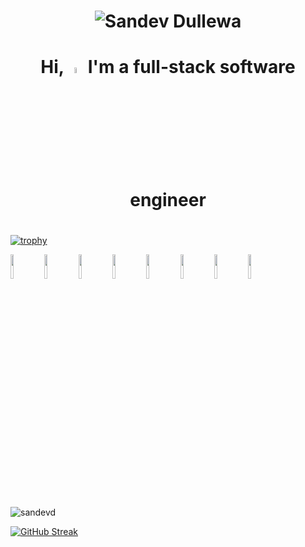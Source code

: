 <h1 align="center">
  <img src="https://sandev.me/wp-content/uploads/2023/12/Sandev-2.png" alt="Sandev Dullewa" />
</h1>
<h1 align="center" style="padding-bottom: 0.75em !important;">Hi, <img src="https://media4.giphy.com/media/HV0tHmPREaD0sIixmg/giphy.gif?cid=790b7611085cc85000b0bd3d5bbd3e7346d87fdb6155c09b&rid=giphy.gif&ct=g" width="5%" height="5%"/> I'm a full-stack software engineer</h1>

[![trophy](https://github-profile-trophy.vercel.app/?username=sandevD&theme=onestar&row=2&column=3)](https://github.com/ryo-ma/github-profile-trophy)

<p align="center"></p>

<code><img width="10%" src="https://www.vectorlogo.zone/logos/php/php-ar21.svg"></code>
<code><img width="10%" src="https://www.vectorlogo.zone/logos/phpmyadmin/phpmyadmin-ar21.svg"></code>
<code><img width="10%" src="https://www.vectorlogo.zone/logos/reactjs/reactjs-ar21.svg"></code>
<code><img width="10%" src="https://www.vectorlogo.zone/logos/laravel/laravel-ar21.svg"></code>
<code><img width="10%" src="https://www.vectorlogo.zone/logos/nodejs/nodejs-ar21.svg"></code>
<code><img width="10%" src="https://www.vectorlogo.zone/logos/tailwindcss/tailwindcss-ar21.svg"></code>
<code><img width="10%" src="https://www.vectorlogo.zone/logos/getbootstrap/getbootstrap-ar21.svg"></code>
<code><img width="10%" src="https://www.vectorlogo.zone/logos/canva/canva-ar21.svg"></code>

<p align="center"></p>

<p><img align="center" src="https://github-readme-stats.vercel.app/api?username=sandevD&show_icons=true&locale=en&theme=merko" alt="sandevd" /></p>

<p><a href="https://git.io/streak-stats"><img src="https://github-readme-streak-stats.herokuapp.com?user=sandevD&theme=cobalt&hide_border=false&border_radius=4.5&locale=en&date_format=&mode=daily&exclude_days=&sections=total%2Ccurrent%2Clongest&card_width=495&type=svg&background-type=solid&properties=background" alt="GitHub Streak" /></a></p>

